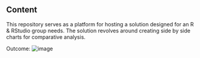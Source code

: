 ## Content
This repository serves as a platform for hosting a solution designed for an R & RStudio group needs. The solution revolves around creating side by side charts for comparative analysis.

Outcome:
![image](https://github.com/StellAuror/gg2-fb-quick-helper/assets/100155329/94d7e7ad-8e2d-4c64-a47f-7a7f2b8ba38f)


